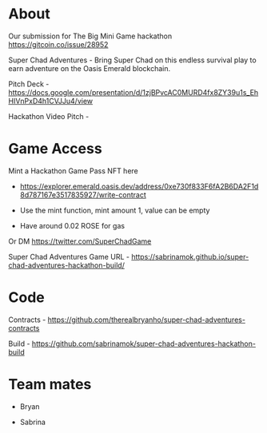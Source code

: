 # About

Our submission for The Big Mini Game hackathon https://gitcoin.co/issue/28952

Super Chad Adventures - Bring Super Chad on this endless survival play to earn adventure on the Oasis Emerald blockchain.

Pitch Deck - https://docs.google.com/presentation/d/1zjBPvcAC0MURD4fx8ZY39u1s_EhHIVnPxD4h1CVJJu4/view

Hackathon Video Pitch - 


# Game Access

Mint a Hackathon Game Pass NFT here
- https://explorer.emerald.oasis.dev/address/0xe730f833F6fA2B6DA2F1d8d787167e3517835927/write-contract

- Use the mint function, mint amount 1, value can be empty

- Have around 0.02 ROSE for gas

Or DM https://twitter.com/SuperChadGame  


Super Chad Adventures Game URL - https://sabrinamok.github.io/super-chad-adventures-hackathon-build/

# Code

Contracts - https://github.com/therealbryanho/super-chad-adventures-contracts

Build - https://github.com/sabrinamok/super-chad-adventures-hackathon-build


# Team mates

- Bryan

- Sabrina
